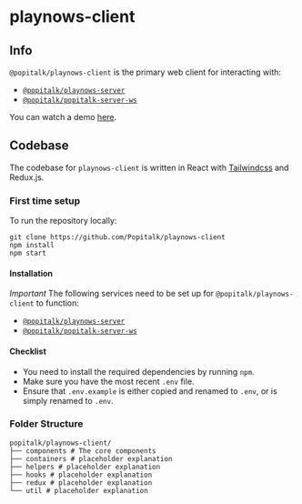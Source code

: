 # playnows-client

## Info
`@popitalk/playnows-client` is the primary web client for interacting with: 

* [`@popitalk/playnows-server`](https://github.com/Popitalk/playnows-server)
* [`@popitalk/popitalk-server-ws`](https://github.com/Popitalk/popitalk-server-ws)

You can watch a demo [here](https://placeholder.youtube.com).

## Codebase
The codebase for `playnows-client` is written in React with [Tailwindcss](https://tailwindcss.com/) and Redux.js.

### First time setup
To run the repository locally:

```
git clone https://github.com/Popitalk/playnows-client
npm install
npm start
```

#### Installation
*Important* The following services need to be set up for `@popitalk/playnows-client` to function:

* [`@popitalk/playnows-server`](https://github.com/Popitalk/playnows-server)
* [`@popitalk/popitalk-server-ws`](https://github.com/Popitalk/popitalk-server-ws)

#### Checklist

 - You need to install the required dependencies by running `npm`.
 - Make sure you have the most recent `.env` file.
 - Ensure that `.env.example` is either copied and renamed to `.env`, or is simply renamed to `.env`.

### Folder Structure
```
popitalk/playnows-client/
├── components # The core components
├── containers # placeholder explanation
├── helpers # placeholder explanation
├── hooks # placeholder explanation
├── redux # placeholder explanation
└── util # placeholder explanation
```

